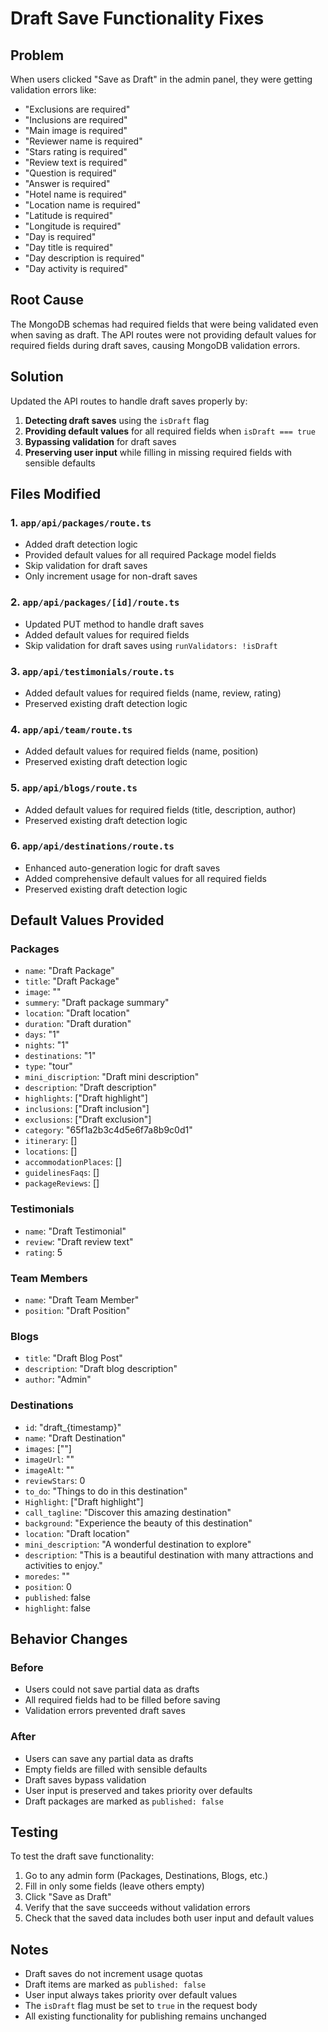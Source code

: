 # Draft Save Functionality Fixes

## Problem

When users clicked "Save as Draft" in the admin panel, they were getting validation errors like:

- "Exclusions are required"
- "Inclusions are required"
- "Main image is required"
- "Reviewer name is required"
- "Stars rating is required"
- "Review text is required"
- "Question is required"
- "Answer is required"
- "Hotel name is required"
- "Location name is required"
- "Latitude is required"
- "Longitude is required"
- "Day is required"
- "Day title is required"
- "Day description is required"
- "Day activity is required"

## Root Cause

The MongoDB schemas had required fields that were being validated even when saving as draft. The API
routes were not providing default values for required fields during draft saves, causing MongoDB
validation errors.

## Solution

Updated the API routes to handle draft saves properly by:

1. **Detecting draft saves** using the `isDraft` flag
2. **Providing default values** for all required fields when `isDraft === true`
3. **Bypassing validation** for draft saves
4. **Preserving user input** while filling in missing required fields with sensible defaults

## Files Modified

### 1. `app/api/packages/route.ts`

- Added draft detection logic
- Provided default values for all required Package model fields
- Skip validation for draft saves
- Only increment usage for non-draft saves

### 2. `app/api/packages/[id]/route.ts`

- Updated PUT method to handle draft saves
- Added default values for required fields
- Skip validation for draft saves using `runValidators: !isDraft`

### 3. `app/api/testimonials/route.ts`

- Added default values for required fields (name, review, rating)
- Preserved existing draft detection logic

### 4. `app/api/team/route.ts`

- Added default values for required fields (name, position)
- Preserved existing draft detection logic

### 5. `app/api/blogs/route.ts`

- Added default values for required fields (title, description, author)
- Preserved existing draft detection logic

### 6. `app/api/destinations/route.ts`

- Enhanced auto-generation logic for draft saves
- Added comprehensive default values for all required fields
- Preserved existing draft detection logic

## Default Values Provided

### Packages

- `name`: "Draft Package"
- `title`: "Draft Package"
- `image`: ""
- `summery`: "Draft package summary"
- `location`: "Draft location"
- `duration`: "Draft duration"
- `days`: "1"
- `nights`: "1"
- `destinations`: "1"
- `type`: "tour"
- `mini_discription`: "Draft mini description"
- `description`: "Draft description"
- `highlights`: ["Draft highlight"]
- `inclusions`: ["Draft inclusion"]
- `exclusions`: ["Draft exclusion"]
- `category`: "65f1a2b3c4d5e6f7a8b9c0d1"
- `itinerary`: []
- `locations`: []
- `accommodationPlaces`: []
- `guidelinesFaqs`: []
- `packageReviews`: []

### Testimonials

- `name`: "Draft Testimonial"
- `review`: "Draft review text"
- `rating`: 5

### Team Members

- `name`: "Draft Team Member"
- `position`: "Draft Position"

### Blogs

- `title`: "Draft Blog Post"
- `description`: "Draft blog description"
- `author`: "Admin"

### Destinations

- `id`: "draft\_{timestamp}"
- `name`: "Draft Destination"
- `images`: [""]
- `imageUrl`: ""
- `imageAlt`: ""
- `reviewStars`: 0
- `to_do`: "Things to do in this destination"
- `Highlight`: ["Draft highlight"]
- `call_tagline`: "Discover this amazing destination"
- `background`: "Experience the beauty of this destination"
- `location`: "Draft location"
- `mini_description`: "A wonderful destination to explore"
- `description`: "This is a beautiful destination with many attractions and activities to enjoy."
- `moredes`: ""
- `position`: 0
- `published`: false
- `highlight`: false

## Behavior Changes

### Before

- Users could not save partial data as drafts
- All required fields had to be filled before saving
- Validation errors prevented draft saves

### After

- Users can save any partial data as drafts
- Empty fields are filled with sensible defaults
- Draft saves bypass validation
- User input is preserved and takes priority over defaults
- Draft packages are marked as `published: false`

## Testing

To test the draft save functionality:

1. Go to any admin form (Packages, Destinations, Blogs, etc.)
2. Fill in only some fields (leave others empty)
3. Click "Save as Draft"
4. Verify that the save succeeds without validation errors
5. Check that the saved data includes both user input and default values

## Notes

- Draft saves do not increment usage quotas
- Draft items are marked as `published: false`
- User input always takes priority over default values
- The `isDraft` flag must be set to `true` in the request body
- All existing functionality for publishing remains unchanged
